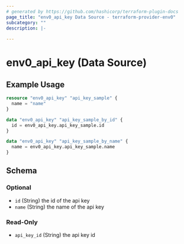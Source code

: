 ```yaml
---
# generated by https://github.com/hashicorp/terraform-plugin-docs
page_title: "env0_api_key Data Source - terraform-provider-env0"
subcategory: ""
description: |-
  
---
```


# env0_api_key (Data Source)



## Example Usage

```terraform
resource "env0_api_key" "api_key_sample" {
  name = "name"
}

data "env0_api_key" "api_key_sample_by_id" {
  id = env0_api_key.api_key_sample.id
}

data "env0_api_key" "api_key_sample_by_name" {
  name = env0_api_key.api_key_sample.name
}
```

<!-- schema generated by tfplugindocs -->
## Schema

### Optional

- `id` (String) the id of the api key
- `name` (String) the name of the api key

### Read-Only

- `api_key_id` (String) the api key id


